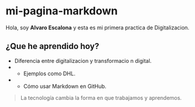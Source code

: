 # mi-pagina-markdown 
Hola, soy **Alvaro Escalona** y esta es mi primera practica de Digitalizacion. 
## ¿Que  he aprendido hoy? 
- Diferencia entre digitalizacion y transformacio n digital.
- - Ejemplos como DHL.
- - Cómo usar Markdown en GitHub. 
> La tecnología cambia la forma en que trabajamos y aprendemos. 
